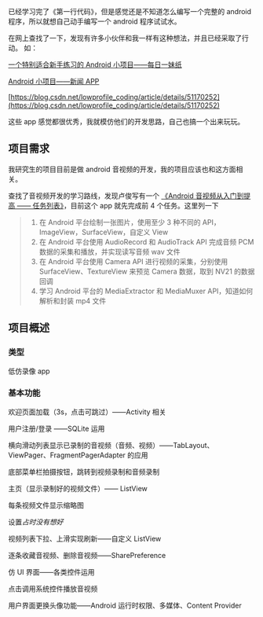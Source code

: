 已经学习完了《第一行代码》，但是感觉还是不知道怎么编写一个完整的 android 程序，所以就想自己动手编写一个 android 程序试试水。

在网上查找了一下，发现有许多小伙伴和我一样有这种想法，并且已经采取了行动。
如：

[一个特别适合新手练习的 Android 小项目——每日一妹纸](https://blog.csdn.net/L664675249/article/details/50783923)

[Android 小项目——新闻 APP](https://blog.csdn.net/qq_34149526/article/details/80992341)

[https://blog.csdn.net/lowprofile_coding/article/details/51170252](https://blog.csdn.net/lowprofile_coding/article/details/51170252)

这些 app 感觉都很优秀，我就模仿他们的开发思路，自己也搞一个出来玩玩。

## 项目需求

我研究生的项目目前是做 android 音视频的开发，我的项目应该也和这方面相关。

查找了音视频开发的学习路线，发现卢俊写有一个 [《Android 音视频从入门到提高 —— 任务列表》](https://zhuanlan.zhihu.com/p/28518637)，目前这个 app 就先完成前 4 个任务。这里列一下

>1. 在 Android 平台绘制一张图片，使用至少 3 种不同的 API，ImageView，SurfaceView，自定义 View
>2. 在 Android 平台使用 AudioRecord 和 AudioTrack API 完成音频 PCM 数据的采集和播放，并实现读写音频 wav 文件
>3. 在 Android 平台使用 Camera API 进行视频的采集，分别使用 SurfaceView、TextureView 来预览 Camera 数据，取到 NV21 的数据回调
>4. 学习 Android 平台的 MediaExtractor 和 MediaMuxer API，知道如何解析和封装 mp4 文件

## 项目概述

### 类型
低仿录像 app

### 基本功能

欢迎页面加载（3s，点击可跳过）——Activity 相关

用户注册/登录 ——SQLite 运用

横向滑动列表显示已录制的音视频（音频、视频）——TabLayout、ViewPager、FragmentPagerAdapter 的应用

底部菜单栏拍摄按钮，跳转到视频录制和音频录制

主页（显示录制好的视频文件）—— ListView

每条视频文件显示缩略图

设置*占时没有想好*

视频列表下拉、上滑实现刷新——自定义 ListView

逐条收藏音视频、删除音视频——SharePreference

仿 UI 界面——各类控件运用

点击调用系统控件播放音视频

用户界面更换头像功能——Android 运行时权限、多媒体、Content Provider
